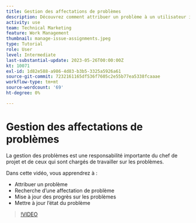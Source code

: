 ```yaml
---
title: Gestion des affectations de problèmes
description: Découvrez comment attribuer un problème à un utilisateur individuel, à plusieurs utilisateurs ou à une équipe afin que le problème soit résolu.
activity: use
team: Technical Marketing
feature: Work Management
thumbnail: manage-issue-assignments.jpeg
type: Tutorial
role: User
level: Intermediate
last-substantial-update: 2023-05-26T00:00:00Z
kt: 10071
exl-id: 1d82e588-a986-4d83-b3b5-3325a5926a61
source-git-commit: 7232161165df536f7605c2e55b77ea5338fcaaae
workflow-type: tm+mt
source-wordcount: '69'
ht-degree: 0%

---
```


# Gestion des affectations de problèmes

La gestion des problèmes est une responsabilité importante du chef de projet et de ceux qui sont chargés de travailler sur les problèmes.

Dans cette vidéo, vous apprendrez à :

* Attribuer un problème
* Recherche d’une affectation de problème
* Mise à jour des progrès sur les problèmes
* Mettre à jour l’état du problème

>[!VIDEO](https://video.tv.adobe.com/v/3419931/?quality=12&learn=on)

